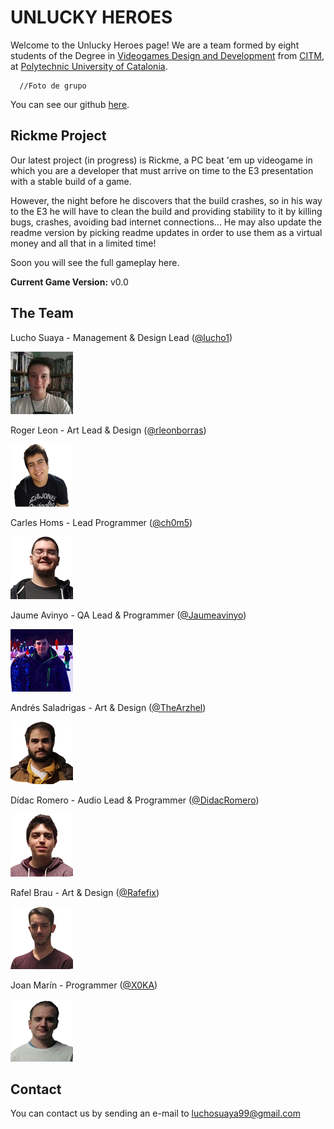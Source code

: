 # UNLUCKY HEROES

Welcome to the Unlucky Heroes page! We are a team formed by eight students of the Degree in [Videogames Design and Development](https://www.citm.upc.edu/cat/estudis/graus-videojocs/) from [CITM](https://www.citm.upc.edu/), at [Polytechnic University of Catalonia](http://www.upc.edu/ca).

      //Foto de grupo
      
You can see our github [here](https://github.com/UnluckyHeroes). 

## Rickme Project

Our latest project (in progress) is Rickme, a PC beat 'em up videogame in which you are a developer that must arrive on time to the E3 presentation with a stable build of a game.

However, the night before he discovers that the build crashes, so in his way to the E3 he will have to clean the build and providing stability to it by killing bugs, crashes, avoiding bad internet connections... He may also update the readme version by picking readme updates in order to use them as a virtual money and all that in a limited time!

Soon you will see the full gameplay here.

**Current Game Version:** v0.0

## The Team

Lucho Suaya - Management & Design Lead ([@lucho1](https://github.com/lucho1))

<img src="Web Photos/Lucho.png" alt="hi" class="inline"/>


Roger Leon - Art Lead & Design ([@rleonborras](https://github.com/rleonborras))

<img src="Web Photos/Ruier.png" alt="hi" class="inline"/>

	
Carles Homs - Lead Programmer ([@ch0m5](https://github.com/ch0m5))

<img src="Web Photos/KRLS.png" alt="hi" class="inline"/>


Jaume Avinyo - QA Lead & Programmer ([@Jaumeavinyo](https://github.com/Jaumeavinyo))

<img src="Web Photos/James.png" alt="hi" class="inline"/>


Andrés Saladrigas - Art & Design ([@TheArzhel](https://github.com/TheArzhel))

<img src="Web Photos/Andres.png" alt="hi" class="inline"/>


Dídac Romero - Audio Lead & Programmer ([@DidacRomero](https://github.com/DidacRomero))

<img src="Web Photos/Didac.png" alt="hi" class="inline"/>

Rafel Brau - Art & Design ([@Rafefix](https://github.com/Rafefix))

<img src="Web Photos/Rafel.png" alt="hi" class="inline"/>

Joan Marín - Programmer ([@X0KA](https://github.com/X0KA))

<img src="Web Photos/Joan.png" alt="hi" class="inline"/>


## Contact

You can contact us by sending an e-mail to [luchosuaya99@gmail.com](mailto:luchosuaya99@gmail.com)


